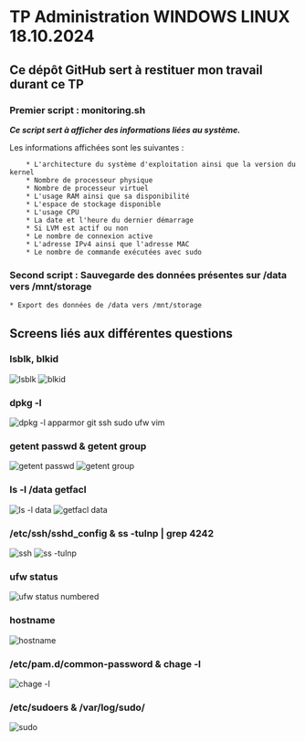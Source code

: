 # TP Administration WINDOWS LINUX 18.10.2024

## Ce dépôt GitHub sert à restituer mon travail durant ce TP

### Premier script : monitoring.sh

***Ce script sert à afficher des informations liées au système.***

Les informations affichées sont les suivantes :

        * L'architecture du système d'exploitation ainsi que la version du kernel
        * Nombre de processeur physique
        * Nombre de processeur virtuel
        * L'usage RAM ainsi que sa disponibilité
        * L'espace de stockage disponible
        * L'usage CPU
        * La date et l'heure du dernier démarrage
        * Si LVM est actif ou non
        * Le nombre de connexion active
        * L'adresse IPv4 ainsi que l'adresse MAC
        * Le nombre de commande exécutées avec sudo

### Second script : Sauvegarde des données présentes sur /data vers /mnt/storage

	* Export des données de /data vers /mnt/storage

 ## Screens liés aux différentes questions

 ### lsblk, blkid
![lsblk](https://github.com/user-attachments/assets/a65b85e6-58cd-4c37-ac0b-f874dc2af8b7)
![blkid](https://github.com/user-attachments/assets/3564fd9d-d360-4452-b09f-e89748ee50e9)

### dpkg -l
![dpkg -l apparmor git ssh sudo ufw vim](https://github.com/user-attachments/assets/31d33137-6866-4d5a-afb8-8ae0f2e6ffaa)

### getent passwd & getent group
![getent passwd](https://github.com/user-attachments/assets/da25a58f-b21a-443c-9eac-05fa4a762deb)
![getent group](https://github.com/user-attachments/assets/6b1f2b8e-85ff-468e-a625-2f4936d1e16b)

### ls -l /data getfacl
![ls -l data](https://github.com/user-attachments/assets/4e6acc94-3c20-42ae-970c-416864bc2da7)
![getfacl data](https://github.com/user-attachments/assets/29dab7dc-ecf1-47bf-975f-875879a86b4e)

### /etc/ssh/sshd_config & ss -tulnp | grep 4242
![ssh](https://github.com/user-attachments/assets/47f15d95-c010-414f-9223-8bf19b8e3a63)
![ss -tulnp](https://github.com/user-attachments/assets/2a9fd1d9-0f32-4c65-83d2-edc8c5256703)

### ufw status
![ufw status numbered](https://github.com/user-attachments/assets/3ff526ec-1943-40bb-82d1-28eec3743bf9)

### hostname
![hostname](https://github.com/user-attachments/assets/b820c106-ed09-4b4a-b1ba-766556fee702)

### /etc/pam.d/common-password & chage -l 
![chage -l](https://github.com/user-attachments/assets/ba1ccffc-f4ec-4db4-9242-fef45c84576e)

### /etc/sudoers & /var/log/sudo/
![sudo](https://github.com/user-attachments/assets/c0e09396-2305-4224-8e4d-03b41becf589)







